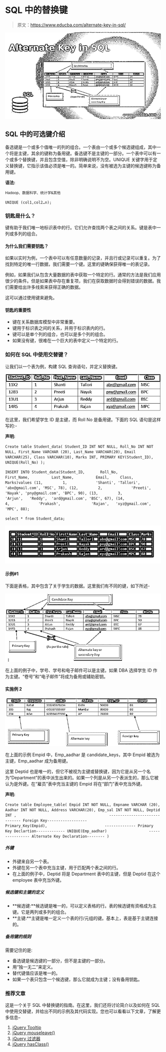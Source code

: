# SQL 中的替换键

> 原文：<https://www.educba.com/alternate-key-in-sql/>

![Alternate Key in SQL](img/2b133b3c83ca4d90166a22ef042e26f2.png)



## SQL 中的可选键介绍

备选键是一个或多个值唯一的列的组合。一个表由一个或多个候选键组成，其中一个将是主键，其余的键称为备用键。备选键不是主键的一部分。一个表中可以有一个或多个替换键，并且包含空值，除非明确说明不为空。UNIQUE 关键字用于定义替换键，它指示该值必须是唯一的。简单来说，没有被选为主键的候选键称为备用键。

**语法:**

<small>Hadoop、数据科学、统计学&其他</small>

`UNIQUE (col1,col2…n);`

### 钥匙是什么？

键有助于我们唯一地标识表中的行。它们允许查找两个表之间的关系。键是表中一列或多列的组合。

#### 为什么我们需要钥匙？

如果以实时为例，一个表中可以有任意数量的记录，并且行或记录可以重复。为了找到特定的唯一行数据，我们需要一个键。这里的键确保获得唯一的表记录。

例如，如果我们从包含大量数据的表中获取一个特定的行。通常的方法是我们应用很少的条件。但是如果表中存在重复项，我们在获取数据时会得到错误的数据。我们需要给出许多线索来获得正确的数据。

这可以通过使用键来避免。

#### 钥匙的重要性

*   键在关系数据库模型中非常重要。
*   键用于标识表之间的关系，并用于标识表内的行。
*   键可以是单个列的组合，也可以是多个列的组合。
*   如果没有键，很难在一个巨大的表中定义一个特定的行。

### 如何在 SQL 中使用交替键？

让我们以一个表为例，构建 SQL 查询语句，并定义替换键。

![Alternate Key in SQL-1.1](img/2e5a366af746274c174f68a016c268a5.png)



在这里，我们希望学生 ID 是主键，而 Roll No 是备用键。下面的 SQL 语句是这样写的:-

**声明:**

`Create table Student_data(
Student_ID INT NOT NULL,
Roll_No INT NOT NULL,
First_Name VARCHAR (20),
Last_Name VARCHAR(20),
Email VARCHAR(25),
Class VARCHAR(10),
Marks INT,
PRIMARY KEY(Student_ID),
UNIQUE(Roll_No)
);`

`INSERT INTO Student_data(Student_ID,       Roll_No, First_Name,          Last_Name,          Email,     Class, Marks)values
(11,         1,             'Shanti', 'Tallori',  'abx@gmail.com', 'MSC', 78),
(12,         2,             'Preeti',  'Nayak', 'pny@gmail.com', 'BPC', 90),
(13,         3,             'Arjun',   'Reddy',  'ard@gmail.com', 'BSC', 67),
(14,         4,             'Prakash',              'Rajan',   'xyz@gmail.com', 'MPC', 88);`

`select * from Student_data;`

![Alternate Key in SQL-1](img/e98f95ffe3947ed53aaa37bd9600f20a.png)



#### 示例#1

下面是表格，其中包含了关于学生的数据。这里我们有不同的键，如下所述-

![Output-1.2](img/5f55a78c57f981a0605405273a266006.png "Output-1.2")



在上面的例子中，学号、学号和电子邮件可以是主键。如果 DBA 选择学生 ID 作为主键。“卷号”和“电子邮件”将成为备用或辅助密钥。

#### 实施例 2

![Output-1.3](img/07b25cefa568a34292a40c69b362a887.png "Output-1.3")



在上面的示例 Empid 中，Emp_aadhar 是 candidate_keys，其中 Empid 被选为主键，Emp_aadhar 成为备用键。

这里 Deptid 也是唯一的，但它不被视为主键或替换键，因为它是从另一个名为“Department”的表中派生出来的。如果一个列是从另一个表派生的，那么它被认为是外键。在“雇员”表中充当主键的 Empid 将在“部门”表中充当外键。

**声明:**

`Create table Employee_table(
Empid INT NOT NULL,
Empname VARCHAR (20),
Aadhar INT NOT NULL,
Address VARCHAR(20),
Emp_sal INT NOT NULL,
Deptid INT ,                                          ------------------------------ Foreign Key------------------
Primary_Key(Empid),                          -------------- Primary Key Declartion-------------
UNIQUE(Emp_aadhar)                   ---------------- Alternate Key Declaration--------
)`

##### 外键

*   外键来自另一个表。
*   外键在另一个表中充当主键，用于匹配两个表之间的行。
*   在上面的例子中，Deptid 将是 Department 表中的主键，但是 Deptid 在这个 employee 表中充当外键。

##### 候选键和主键的定义

*   **候选键:**候选键是唯一的，可以定义表格的行。表的候选键有资格成为主键。它是两列或多列的组合。
*   **主键:**主键是唯一定义一个表的行/元组的键。基本上，表是基于主键连接的。

##### 备用键的规则

需要记住的是:

*   备选键是候选键的一部分，但不是主键的一部分。
*   用“独一无二”来定义。
*   替代键值应该是唯一的。
*   如果一个表只包含一个候选键，那么它就成为主键；没有备用钥匙。

### 推荐文章

这是一个关于 SQL 中替换键的指南。在这里，我们还将讨论简介以及如何在 SQL 中使用交替键，并给出不同的示例及其代码实现。您也可以看看以下文章，了解更多信息–

1.  [jQuery Tooltip](https://www.educba.com/jquery-tooltip/)
2.  [jQuery mouseleave()](https://www.educba.com/jquery-mouseleave/)
3.  [jQuery 过滤器](https://www.educba.com/jquery-filter/) 
4.  [jQuery hasClass()](https://www.educba.com/jquery-hasclass/)






